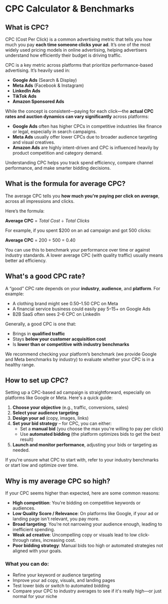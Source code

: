 # CPC Calculator & Benchmarks


## What is CPC?

CPC (Cost Per Click) is a common advertising metric that tells you how much you pay **each time someone clicks your ad**. It’s one of the most widely used pricing models in online advertising, helping advertisers understand how efficiently their budget is driving traffic.

CPC is a key metric across platforms that prioritize performance-based advertising. It’s heavily used in:

- **Google Ads** (Search & Display)
- **Meta Ads** (Facebook & Instagram)
- **LinkedIn Ads**
- **TikTok Ads**
- **Amazon Sponsored Ads**

While the concept is consistent—paying for each click—the **actual CPC rates and auction dynamics can vary significantly** across platforms:

- **Google Ads** often has higher CPCs in competitive industries like finance or legal, especially in search campaigns.
- **Meta Ads** usually offer lower CPCs due to broader audience targeting and visual creatives.
- **Amazon Ads** are highly intent-driven and CPC is influenced heavily by product competition and category demand.

Understanding CPC helps you track spend efficiency, compare channel performance, and make smarter bidding decisions.



## What is the formula for average CPC?

The average CPC tells you **how much you're paying per click on average**, across all impressions and clicks.

Here’s the formula:

<p><strong>Average CPC</strong> = <em>Total Cost</em> &divide; <em>Total Clicks</em></p>

For example, if you spent $200 on an ad campaign and got 500 clicks:

<p><strong>Average CPC</strong> = 200 &divide; 500 = 0.40</p>

You can use this to benchmark your performance over time or against industry standards. A lower average CPC (with quality traffic) usually means better ad efficiency.



## What's a good CPC rate?

A “good” CPC rate depends on your **industry**, **audience**, and **platform**. For example:

- A clothing brand might see $0.50–$1.50 CPC on Meta
- A financial service business could easily pay $5–$15+ on Google Ads
- B2B SaaS often sees $2–$6 CPC on LinkedIn

Generally, a good CPC is one that:
- Brings in **qualified traffic**
- Stays **below your customer acquisition cost**
- Is **lower than or competitive with industry benchmarks**

We recommend checking your platform’s benchmark (we provide Google and Meta benchmarks by industry) to evaluate whether your CPC is in a healthy range.



## How to set up CPC?

Setting up a CPC-based ad campaign is straightforward, especially on platforms like Google or Meta. Here's a quick guide:

1. **Choose your objective** (e.g., traffic, conversions, sales)
2. **Select your audience targeting**
3. **Design your ad** (copy, images, links)
4. **Set your bid strategy** – for CPC, you can either:
   - Set a **manual bid** (you choose the max you’re willing to pay per click)
   - Use **automated bidding** (the platform optimizes bids to get the best result)
5. **Launch and monitor performance**, adjusting your bids or targeting as needed.

If you're unsure what CPC to start with, refer to your industry benchmarks or start low and optimize over time.



## Why is my average CPC so high?

If your CPC seems higher than expected, here are some common reasons:

- **High competition**: You're bidding on competitive keywords or audiences.
- **Low Quality Score / Relevance**: On platforms like Google, if your ad or landing page isn't relevant, you pay more.
- **Broad targeting**: You’re not narrowing your audience enough, leading to inefficient spending.
- **Weak ad creative**: Uncompelling copy or visuals lead to low click-through rates, increasing cost.
- **Poor bidding strategy**: Manual bids too high or automated strategies not aligned with your goals.

### What you can do:
- Refine your keyword or audience targeting
- Improve your ad copy, visuals, and landing pages
- Test lower bids or switch to automated bidding
- Compare your CPC to industry averages to see if it's really high—or just normal for your niche

